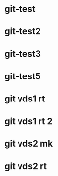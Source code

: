 # git-test
# git-test2
# git-test3
# git-test5
# git vds1 rt
# git vds1 rt 2
# git vds2 mk
# git vds2 rt
